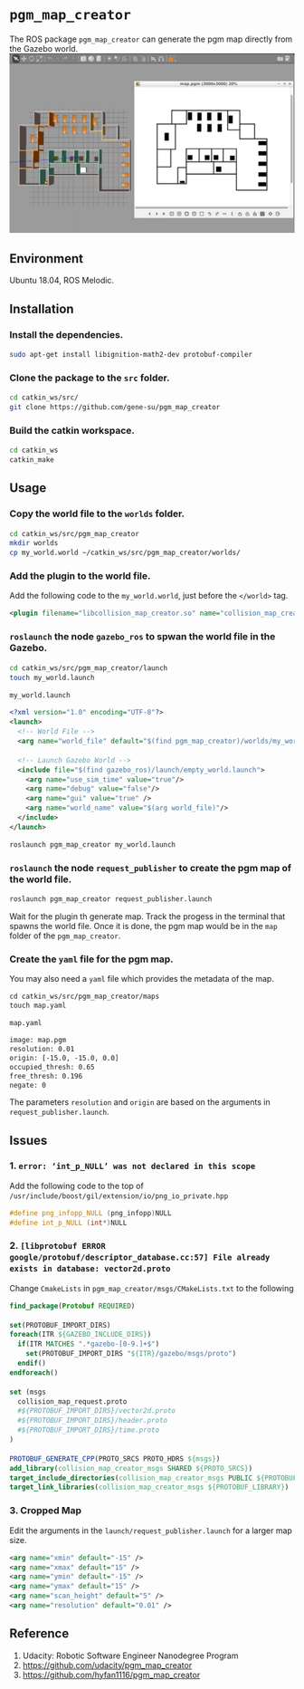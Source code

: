 # `pgm_map_creator`

The ROS package `pgm_map_creator` can generate the pgm map directly from the Gazebo world.
![image](https://github.com/gene-su/pgm_map_creator/blob/main/30e0ef6f0a39474899df45b23c7cd9f9.png)

## Environment
Ubuntu 18.04, ROS Melodic.

## Installation
### Install the dependencies.
```bash
sudo apt-get install libignition-math2-dev protobuf-compiler
```

### Clone the package to the `src` folder.
```bash
cd catkin_ws/src/
git clone https://github.com/gene-su/pgm_map_creator
```

### Build the catkin workspace.
```bash
cd catkin_ws
catkin_make
```

## Usage
### Copy the world file to the `worlds` folder.
```bash
cd catkin_ws/src/pgm_map_creator
mkdir worlds
cp my_world.world ~/catkin_ws/src/pgm_map_creator/worlds/
```

### Add the plugin to the world file.
Add the following code to the `my_world.world`, just before the `</world>` tag.
```xml
<plugin filename="libcollision_map_creator.so" name="collision_map_creator"/>
```

### `roslaunch` the node `gazebo_ros` to spwan the world file in the Gazebo.
```bash
cd catkin_ws/src/pgm_map_creator/launch
touch my_world.launch
```
`my_world.launch`
```xml
<?xml version="1.0" encoding="UTF-8"?>
<launch>
  <!-- World File -->
  <arg name="world_file" default="$(find pgm_map_creator)/worlds/my_world.world"/>

  <!-- Launch Gazebo World -->
  <include file="$(find gazebo_ros)/launch/empty_world.launch">
    <arg name="use_sim_time" value="true"/>
    <arg name="debug" value="false"/>
    <arg name="gui" value="true" />
    <arg name="world_name" value="$(arg world_file)"/>
  </include>
</launch>
```
```bash
roslaunch pgm_map_creator my_world.launch
```

### `roslaunch` the node `request_publisher` to create the pgm map of the world file.
```bash
roslaunch pgm_map_creator request_publisher.launch
```

Wait for the plugin th generate map. Track the progess in the terminal that spawns the world file. Once it is done, the pgm map would be in the `map` folder of the `pgm_map_creator`.

### Create the `yaml` file for the pgm map.
You may also need a `yaml` file which provides the metadata of the map.
```
cd catkin_ws/src/pgm_map_creator/maps
touch map.yaml
```
`map.yaml`
```
image: map.pgm
resolution: 0.01
origin: [-15.0, -15.0, 0.0]
occupied_thresh: 0.65
free_thresh: 0.196
negate: 0
```

The parameters `resolution` and `origin` are based on the arguments in `request_publisher.launch`.
 
## Issues
### 1. `error: ‘int_p_NULL’ was not declared in this scope`
Add the following code to the top of  `/usr/include/boost/gil/extension/io/png_io_private.hpp`
```cpp
#define png_infopp_NULL (png_infopp)NULL
#define int_p_NULL (int*)NULL
```

### 2. `[libprotobuf ERROR google/protobuf/descriptor_database.cc:57] File already exists in database: vector2d.proto`
Change `CmakeLists` in `pgm_map_creator/msgs/CMakeLists.txt` to the following
```cmake
find_package(Protobuf REQUIRED)

set(PROTOBUF_IMPORT_DIRS)
foreach(ITR ${GAZEBO_INCLUDE_DIRS})
  if(ITR MATCHES ".*gazebo-[0-9.]+$")
    set(PROTOBUF_IMPORT_DIRS "${ITR}/gazebo/msgs/proto")
  endif()
endforeach()

set (msgs
  collision_map_request.proto
  #${PROTOBUF_IMPORT_DIRS}/vector2d.proto
  #${PROTOBUF_IMPORT_DIRS}/header.proto
  #${PROTOBUF_IMPORT_DIRS}/time.proto
)

PROTOBUF_GENERATE_CPP(PROTO_SRCS PROTO_HDRS ${msgs})
add_library(collision_map_creator_msgs SHARED ${PROTO_SRCS})
target_include_directories(collision_map_creator_msgs PUBLIC ${PROTOBUF_INCLUDE_DIRS})
target_link_libraries(collision_map_creator_msgs ${PROTOBUF_LIBRARY})
```

### 3. Cropped Map
Edit the arguments in the `launch/request_publisher.launch` for a larger map size.
```xml
<arg name="xmin" default="-15" />
<arg name="xmax" default="15" />
<arg name="ymin" default="-15" />
<arg name="ymax" default="15" />
<arg name="scan_height" default="5" />
<arg name="resolution" default="0.01" />
```

## Reference
1. Udacity: Robotic Software Engineer Nanodegree Program
2. https://github.com/udacity/pgm_map_creator
3. https://github.com/hyfan1116/pgm_map_creator
